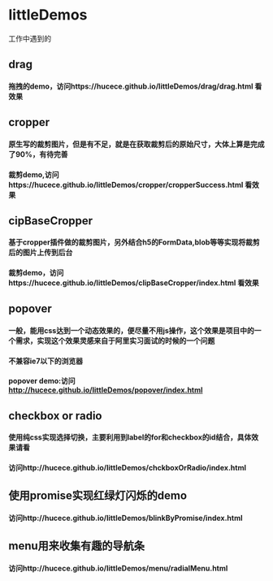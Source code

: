 # littleDemos
工作中遇到的
##  drag  
#### 拖拽的demo，访问https://hucece.github.io/littleDemos/drag/drag.html  看效果
## cropper
#### 原生写的裁剪图片，但是有不足，就是在获取裁剪后的原始尺寸，大体上算是完成了90%，有待完善
#### 裁剪demo,访问https://hucece.github.io/littleDemos/cropper/cropperSuccess.html 看效果
## cipBaseCropper
#### 基于cropper插件做的裁剪图片，另外结合h5的FormData,blob等等实现将裁剪后的图片上传到后台
#### 裁剪demo，访问https://hucece.github.io/littleDemos/clipBaseCropper/index.html 看效果  
## popover
#### 一般，能用css达到一个动态效果的，便尽量不用js操作，这个效果是项目中的一个需求，实现这个效果灵感来自于阿里实习面试的时候的一个问题  
#### 不兼容ie7以下的浏览器
#### popover demo:访问 http://hucece.github.io/littleDemos/popover/index.html  
## checkbox or radio
#### 使用纯css实现选择切换，主要利用到label的for和checkbox的id结合，具体效果请看
#### 访问http://hucece.github.io/littleDemos/chckboxOrRadio/index.html 
## 使用promise实现红绿灯闪烁的demo
#### 访问http://hucece.github.io/littleDemos/blinkByPromise/index.html    
## menu用来收集有趣的导航条
#### 访问http://hucece.github.io/littleDemos/menu/radialMenu.html


